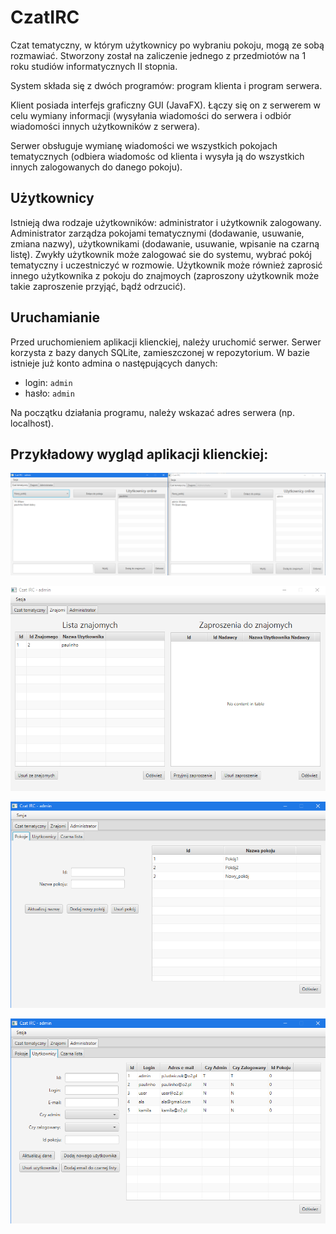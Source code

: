 # CzatIRC

Czat tematyczny, w którym użytkownicy po wybraniu pokoju, mogą ze sobą rozmawiać. Stworzony został na zaliczenie jednego z przedmiotów na 1 roku studiów informatycznych II stopnia.

System składa się z dwóch programów: program klienta i program serwera.

Klient posiada interfejs graficzny GUI (JavaFX). Łączy się on z serwerem w celu wymiany informacji (wysyłania wiadomości do serwera i odbiór wiadomości innych użytkowników z serwera).

Serwer obsługuje wymianę wiadomości we wszystkich pokojach tematycznych (odbiera wiadomośc od klienta i wysyła ją do wszystkich innych zalogowanych do danego pokoju).

## Użytkownicy ##

Istnieją dwa rodzaje użytkowników: administrator i użytkownik zalogowany.
Administrator zarządza pokojami tematycznymi (dodawanie, usuwanie, zmiana nazwy), użytkownikami (dodawanie, usuwanie, wpisanie na czarną listę).
Zwykły użytkownik może zalogować sie do systemu, wybrać pokój tematyczny i uczestniczyć w rozmowie. Użytkownik może również zaprosić innego użytkownika z pokoju do znajmoych (zaproszony użytkownik może takie zaproszenie przyjąć, bądź odrzucić).

## Uruchamianie ##

Przed uruchomieniem aplikacji klienckiej, należy uruchomić serwer. Serwer korzysta z bazy danych SQLite, zamieszczonej w repozytorium. W bazie istnieje już konto admina o następujących danych:
- login: `admin`
- hasło: `admin`

Na początku działania programu, należy wskazać adres serwera (np. localhost).

## Przykładowy wygląd aplikacji klienckiej: ##

![Screen1](./docs/screenshots/sc1.png)

![Screen2](./docs/screenshots/sc2.png)

![Screen3](./docs/screenshots/sc3.png)

![Screen4](./docs/screenshots/sc4.png)
